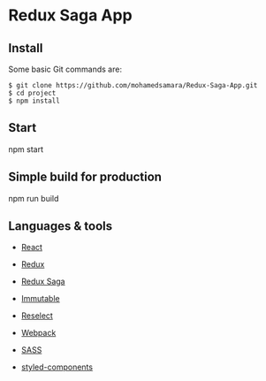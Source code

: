 # Redux Saga App

## Install

Some basic Git commands are:

```
$ git clone https://github.com/mohamedsamara/Redux-Saga-App.git
$ cd project
$ npm install

```

## Start

npm start

## Simple build for production

npm run build

## Languages & tools

- [React](https://reactjs.org/)

- [Redux](https://redux.js.org/)

- [Redux Saga](https://redux-saga.js.org/)

- [Immutable](https://immutable-js.github.io/immutable-js/)

- [Reselect](https://github.com/reduxjs/reselect)

- [Webpack](https://webpack.js.org/)

- [SASS](https://sass-lang.com/)

- [styled-components](https://www.styled-components.com/)
